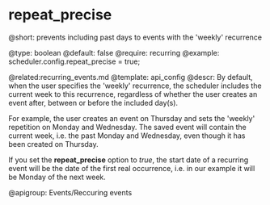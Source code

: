 repeat_precise
==============

@short: prevents including past days to events with the 'weekly' recurrence
	

@type: boolean
@default: false
@require: recurring
@example:
scheduler.config.repeat_precise = true;

@related:recurring_events.md
@template:	api_config
@descr:
By default, when the user specifies the 'weekly' recurrence, the scheduler includes the current week to this recurrence, 
regardless of whether the user creates an event after, between or before the included day(s).<br>

For example, the user creates an event on Thursday and sets the 'weekly' repetition on Monday and Wednesday. 
The saved event will contain the current week, i.e. the past Monday and Wednesday, even though it has been created on Thursday. 

If you set the **repeat_precise** option to *true*, the start date of a recurring event 
will be the date of the first real occurrence, i.e. in our example it will be Monday of the next week.

@apigroup: Events/Reccuring events